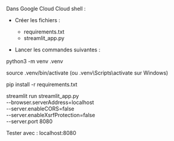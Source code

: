 Dans Google Cloud Cloud shell :

- Créer les fichiers :
    - requirements.txt
    - streamlit_app.py

- Lancer les commandes suivantes :

python3 -m venv .venv

source .venv/bin/activate (ou .venv\Scripts\activate sur Windows)

pip install -r requirements.txt

streamlit run streamlit_app.py \
  --browser.serverAddress=localhost \
  --server.enableCORS=false \
  --server.enableXsrfProtection=false \
  --server.port 8080

Tester avec : localhost:8080
